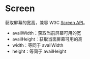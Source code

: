 # Screen

获取屏幕的宽高，兼容 W3C [Screen API](https://developer.mozilla.org/en-US/docs/Web/API/Screen)。

- availWidth：获取当前屏幕可用的宽
- availHeight：获取当面屏幕可用的高
- width：等同于 availWidth
- height：等同于 availHeight
